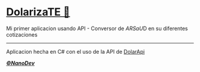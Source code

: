 # <u>DolarizaTE 🤑</u>

Mi primer aplicacion usando API - Conversor de $ARS a U$D en su diferentes cotizaciones

------------------------------------------------------------------

Aplicacion hecha en C# con el uso de la API de [DolarApi](https://dolarapi.com/docs/argentina/)

[***©NanoDev***](nanodev01.netlify.app)